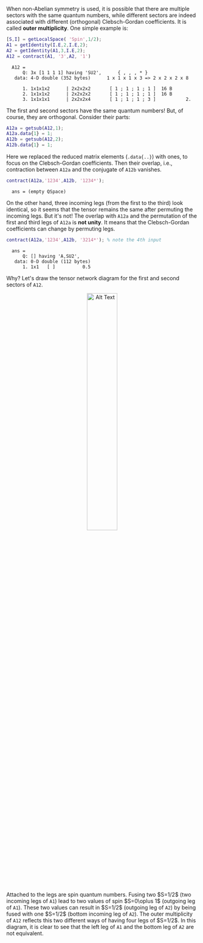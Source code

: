 When non-Abelian symmetry is used, it is possible that there are multiple sectors with the same quantum numbers, while different sectors are indeed associated with different (orthogonal) Clebsch-Gordan coefficients. It is called **outer multiplicity**. One simple example is:


```matlab
[S,I] = getLocalSpace( 'Spin',1/2);
A1 = getIdentity(I.E,2,I.E,2);
A2 = getIdentity(A1,3,I.E,2);
A12 = contract(A1, '3',A2, '1')
```

<div style="margin:1em"><span style="font-family: monospace; font-size:.85em">A12 = <br>
&nbsp;&nbsp;&nbsp;&nbsp;Q: 3x [1 1 1 1] having 'SU2',&nbsp;&nbsp;&nbsp;&nbsp;&nbsp;&nbsp;{ , , , * }&nbsp;&nbsp;&nbsp;<br>
&nbsp;data: 4-D double (352 bytes)&nbsp;&nbsp;&nbsp;&nbsp;&nbsp;&nbsp;1 x 1 x 1 x 3 => 2 x 2 x 2 x 8<br>
<br>
&nbsp;&nbsp;&nbsp;&nbsp;1. 1x1x1x2&nbsp;&nbsp;&nbsp;&nbsp;&nbsp;&nbsp;|&nbsp;2x2x2x2 &nbsp;&nbsp;&nbsp;&nbsp;&nbsp;&nbsp;[ 1 ; 1 ; 1 ; 1 ]&nbsp;&nbsp;16 B&nbsp;&nbsp;&nbsp;&nbsp;<br>
&nbsp;&nbsp;&nbsp;&nbsp;2. 1x1x1x2&nbsp;&nbsp;&nbsp;&nbsp;&nbsp;&nbsp;|&nbsp;2x2x2x2 &nbsp;&nbsp;&nbsp;&nbsp;&nbsp;&nbsp;[ 1 ; 1 ; 1 ; 1 ]&nbsp;&nbsp;16 B&nbsp;&nbsp;&nbsp;&nbsp;<br>
&nbsp;&nbsp;&nbsp;&nbsp;3. 1x1x1x1&nbsp;&nbsp;&nbsp;&nbsp;&nbsp;&nbsp;|&nbsp;2x2x2x4 &nbsp;&nbsp;&nbsp;&nbsp;&nbsp;&nbsp;[ 1 ; 1 ; 1 ; 3 ]&nbsp;&nbsp;&nbsp;&nbsp;&nbsp;&nbsp;&nbsp;&nbsp;&nbsp;&nbsp;&nbsp;2.<br>
</span></div>
The first and second sectors have the same quantum numbers! But, of course, they are orthogonal. Consider their parts:

```matlab
A12a = getsub(A12,1);
A12a.data{1} = 1;
A12b = getsub(A12,2);
A12b.data{1} = 1;
```


Here we replaced the reduced matrix elements (<span style="font-family: monospace; font-size:.85em">.data{..}</span>) with ones, to focus on the Clebsch-Gordan coefficients. Then their overlap, i.e., contraction between <span style="font-family: monospace; font-size:.85em">A12a</span> and the conjugate of <span style="font-family: monospace; font-size:.85em">A12b</span> vanishes.

```matlab
contract(A12a,'1234',A12b, '1234*');
```
<div style="margin:1em"><span style="font-family: monospace; font-size:.85em">ans = (empty QSpace)
</span></div>

On the other hand, three incoming legs (from the first to the third) look identical, so it seems that the tensor remains the same after permuting the incoming legs. But it's not! The overlap with <span style="font-family: monospace; font-size:.85em">A12a</span> and the permutation of the first and third legs of <span style="font-family: monospace; font-size:.85em">A12a</span> is **not unity**. It means that the Clebsch-Gordan coefficients can change by permuting legs.

```matlab
contract(A12a,'1234',A12b, '3214*'); % note the 4th input
```

<div style="margin:1em"><span style="font-family: monospace; font-size:.85em">ans = <br>
&nbsp;&nbsp;&nbsp;&nbsp;Q: [] having 'A,SU2',&nbsp;&nbsp;&nbsp;&nbsp;&nbsp;&nbsp;&nbsp;&nbsp;&nbsp;<br>
&nbsp;data: 0-D double (112 bytes)&nbsp;&nbsp;&nbsp;&nbsp;&nbsp;
<br>
&nbsp;&nbsp;&nbsp;&nbsp;1. 1x1&nbsp;&nbsp;&nbsp;[  ]&nbsp;&nbsp;&nbsp;&nbsp;&nbsp;&nbsp;&nbsp;&nbsp;&nbsp;&nbsp;0.5<br></span></div>

Why? Let's draw the tensor network diagram for the first and second sectors of <span style="font-family: monospace; font-size:.85em">A12</span>.

<p align="center">
  <img src="../images/image_7.png" alt="Alt Text" width = "40%">
</p>
Attached to the legs are spin quantum numbers. Fusing two $S=1/2$ (two incoming legs of <span style="font-family: monospace; font-size:.85em">A1</span>) lead to two values of spin $S=0\oplus 1$ (outgoing leg of <span style="font-family: monospace; font-size:.85em">A1</span>). These two values can result in $S=1/2$ (outgoing leg of <span style="font-family: monospace; font-size:.85em">A2</span>) by being fused with one $S=1/2$ (bottom incoming leg of <span style="font-family: monospace; font-size:.85em">A2</span>). The outer multiplicity of <span style="font-family: monospace; font-size:.85em">A12</span> reflects this two different ways of having four legs of $S=1/2$. In this diagram, it is clear to see that the left leg of <span style="font-family: monospace; font-size:.85em">A1</span> and the bottom leg of <span style="font-family: monospace; font-size:.85em">A2</span> are not equivalent.

&nbsp;
